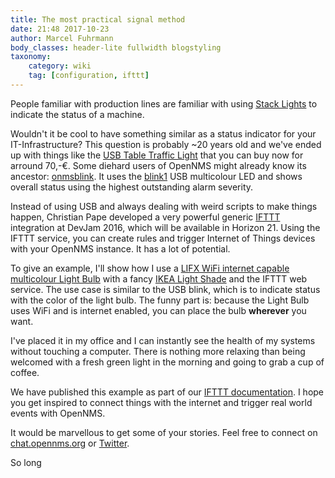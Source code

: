 ```yaml
---
title: The most practical signal method
date: 21:48 2017-10-23
author: Marcel Fuhrmann
body_classes: header-lite fullwidth blogstyling
taxonomy:
    category: wiki
    tag: [configuration, ifttt]
---
```


People familiar with production lines are familiar with using [Stack Lights](https://en.wikipedia.org/wiki/Stack_light) to indicate the status of a machine.

Wouldn't it be cool to have something similar as a status indicator for your IT-Infrastructure?
This question is probably ~20 years old and we've ended up with things like the [USB Table Traffic Light](https://shop.netways.de/produkt/nagios-usb-ampel-medium/) that you can buy now for arround 70,-€.
Some diehard users of OpenNMS might already know its ancestor: [onmsblink](https://github.com/opennms-forge/onmsblink).
It uses the [blink1](https://blink1.thingm.com) USB multicolour LED and shows overall status using the highest outstanding alarm severity.

Instead of using USB and always dealing with weird scripts to make things happen, Christian Pape developed a very powerful generic [IFTTT](https://en.wikipedia.org/wiki/IFTTT) integration at DevJam 2016, which will be available in Horizon 21.
Using the IFTTT service, you can create rules and trigger Internet of Things devices with your OpenNMS instance. It has a lot of potential.

To give an example, I'll show how I use a [LIFX WiFi internet capable multicolour Light Bulb](https://eu.lifx.com/collections/featured-products/products/lifx-plus) with a fancy [IKEA Light Shade](http://www.ikea.com/us/en/catalog/products/70096377) and the IFTTT web service.
The use case is similar to the USB blink, which is to indicate status with the color of the light bulb.
The funny part is: because the Light Bulb uses WiFi and is internet enabled, you can place the bulb **wherever** you want.

I've placed it in my office and I can instantly see the health of my systems without touching a computer.
There is nothing more relaxing than being welcomed with a fresh green light in the morning and going to grab a cup of coffee.

We have published this example as part of our [IFTTT documentation](docs.opennms.org/opennms/releases/21.0.0/guide-admin/guide-admin.html#ga-ifttt).
I hope you get inspired to connect things with the internet and trigger real world events with OpenNMS.

It would be marvellous to get some of your stories.
Feel free to connect on [chat.opennms.org](https://chat.opennms.org/) or [Twitter](https://twitter.com/opennms?ref_src=twsrc%5Egoogle%7Ctwcamp%5Eserp%7Ctwgr%5Eauthor).

So long
